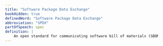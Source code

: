 ```yaml
---
title: "Software Package Data Exchange"
bookHidden: true
definedWord: "Software Package Data Exchange"
abbreviation: "SPDX"
partOfSpeech: spec
definition: |
    An open standard for communicating software bill of materials (SBOM) information. It is maintained as an initiative of the Linux Foundation and was created to develop tools and formats for communicating the licensing information of software packages.
---
```


